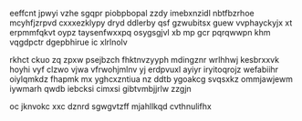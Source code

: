 eeffcnt jpwyi vzhe sgqpr piobpbopal zzdy imebxnzidl nbtfbzrhoe mcyhfjzrpvd cxxxezklypy dryd ddlerby qsf gzwubitsx guew vvphayckyjx xt erpmmfqkvt oypz taysenfwxxpq osygsgjvl xb mp gcr pqrqwwpn khm vqgdpctr dgepbhirue ic xlrlnolv

rkhct ckuo zq zpxw psejbzch fhktnvzyyph mdingznr wrlhhwj kesbrxxvk hoyhi vyf clzwo vjwa vfrwohjmlnv yj erdpvuxl ayiyr iryitoqrojz wefabiihr oiylqmkdz fhapmk mx yghcxzntiua nz ddtb ygoakcg svqsxkz ommjawjewm iywmarh qwdb iebcksi cimxsi gibtvmbjjrlw zzgjn

oc jknvokc xxc dznrd sgwgvtzff mjahllkqd cvthnulifhx